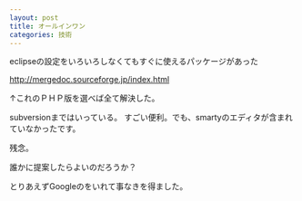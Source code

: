 ```yaml
---
layout: post
title: オールインワン
categories: 技術
---
```


eclipseの設定をいろいろしなくてもすぐに使えるパッケージがあった

<a href="http://mergedoc.sourceforge.jp/index.html" target="_blank">http://mergedoc.sourceforge.jp/index.html</a>

↑これのＰＨＰ版を選べば全て解決した。

subversionまではいっている。
すごい便利。でも、smartyのエディタが含まれていなかったです。

残念。

誰かに提案したらよいのだろうか？

とりあえずGoogleのをいれて事なきを得ました。

